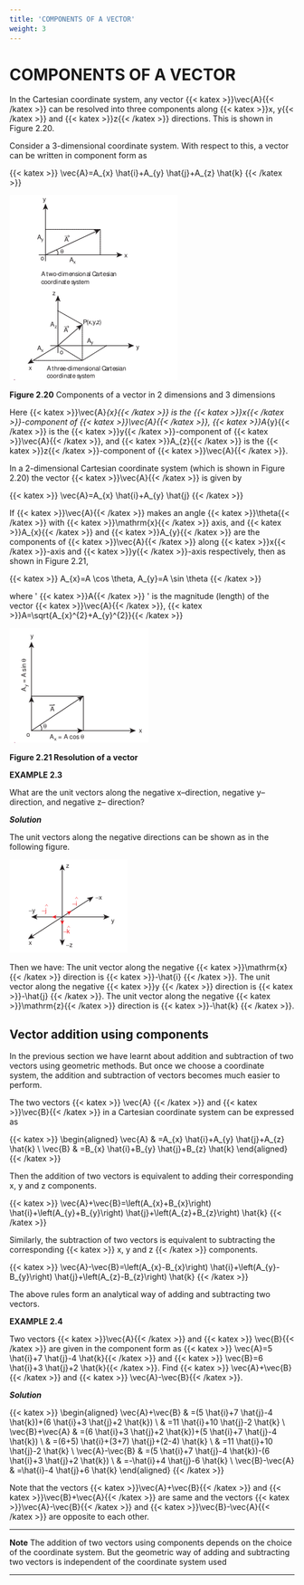 ```yaml
---
title: 'COMPONENTS OF A VECTOR'
weight: 3
---
```


# COMPONENTS OF A VECTOR

In the Cartesian coordinate system, any vector {{< katex >}}\vec{A}{{< /katex >}} can be resolved into three components along {{< katex >}}x, y{{< /katex >}} and {{< katex >}}z{{< /katex >}} directions. This is shown in Figure 2.20.

Consider a 3-dimensional coordinate system. With respect to this, a vector can be written in component form as

{{< katex >}}
\vec{A}=A_{x} \hat{i}+A_{y} \hat{j}+A_{z} \hat{k}
{{< /katex >}}

![Alt text](<./fig-2.20.png>)

**Figure 2.20** Components of a vector in 2 dimensions and 3 dimensions

Here {{< katex >}}\vec{A}_{x}{{< /katex >}} is the {{< katex >}}x{{< /katex >}}-component of {{< katex >}}\vec{A}{{< /katex >}}, {{< katex >}}A_{y}{{< /katex >}} is the {{< katex >}}y{{< /katex >}}-component of {{< katex >}}\vec{A}{{< /katex >}}, and {{< katex >}}A_{z}{{< /katex >}} is the {{< katex >}}z{{< /katex >}}-component of {{< katex >}}\vec{A}{{< /katex >}}.

In a 2-dimensional Cartesian coordinate system (which is shown in Figure 2.20) the vector 
{{< katex >}}\vec{A}{{< /katex >}} is given by

{{< katex >}}
\vec{A}=A_{x} \hat{i}+A_{y} \hat{j}
{{< /katex >}}

If {{< katex >}}\vec{A}{{< /katex >}} makes an angle {{< katex >}}\theta{{< /katex >}} with {{< katex >}}\mathrm{x}{{< /katex >}} axis, and {{< katex >}}A_{x}{{< /katex >}} and {{< katex >}}A_{y}{{< /katex >}} are the components of {{< katex >}}\vec{A}{{< /katex >}} along {{< katex >}}x{{< /katex >}}-axis and {{< katex >}}y{{< /katex >}}-axis respectively, then as shown in Figure 2.21,

{{< katex >}}
A_{x}=A \cos \theta, A_{y}=A \sin \theta
{{< /katex >}}

where ' {{< katex >}}A{{< /katex >}} ' is the magnitude (length) of the vector {{< katex >}}\vec{A}{{< /katex >}}, {{< katex >}}A=\sqrt{A_{x}^{2}+A_{y}^{2}}{{< /katex >}}

![Alt text](<fig-2.21.png>)

**Figure 2.21 Resolution of a vector**

**EXAMPLE 2.3**

What are the unit vectors along the negative x–direction, negative y–direction, and negative z– direction?

**_Solution_**

The unit vectors along the negative directions can be shown as in the following figure.  

![Alt text](<./fig-2.23.png>)

Then we have:
 The unit vector along the negative {{< katex >}}\mathrm{x}{{< /katex >}} direction is  {{< katex >}}-\hat{i} {{< /katex >}}.
 The unit vector along the negative  {{< katex >}}y {{< /katex >}} direction is  {{< katex >}}-\hat{j} {{< /katex >}}.
 The unit vector along the negative {{< katex >}}\mathrm{z}{{< /katex >}} direction is  {{< katex >}}-\hat{k} {{< /katex >}}.



## Vector addition using components

In the previous section we have learnt about addition and subtraction of two vectors using geometric methods. But once we choose a coordinate system, the addition and subtraction of vectors becomes much easier to perform.

The two vectors {{< katex >}} \vec{A}  {{< /katex >}} and {{< katex >}}\vec{B}{{< /katex >}} in a Cartesian coordinate system can be expressed as

{{< katex >}}
\begin{aligned}
\vec{A} & =A_{x} \hat{i}+A_{y} \hat{j}+A_{z} \hat{k} \\
\vec{B} & =B_{x} \hat{i}+B_{y} \hat{j}+B_{z} \hat{k}
\end{aligned}
{{< /katex >}}



Then the addition of two vectors is equivalent to adding their corresponding x, y and z components.

{{< katex >}}
\vec{A}+\vec{B}=\left(A_{x}+B_{x}\right) \hat{i}+\left(A_{y}+B_{y}\right) \hat{j}+\left(A_{z}+B_{z}\right) \hat{k}
{{< /katex >}} 

Similarly, the subtraction of two vectors is equivalent to subtracting the corresponding {{< katex >}} x, y and  z {{< /katex >}} components.

{{< katex >}}
\vec{A}-\vec{B}=\left(A_{x}-B_{x}\right) \hat{i}+\left(A_{y}-B_{y}\right) \hat{j}+\left(A_{z}-B_{z}\right) \hat{k}
{{< /katex >}}

The above rules form an analytical way of adding and subtracting two vectors.

**EXAMPLE 2.4**

Two vectors  {{< katex >}}\vec{A}{{< /katex >}} and {{< katex >}} \vec{B}{{< /katex >}} are given in the component form as {{< katex >}} \vec{A}=5 \hat{i}+7 \hat{j}-4 \hat{k}{{< /katex >}} and {{< katex >}} \vec{B}=6 \hat{i}+3 \hat{j}+2 \hat{k}{{< /katex >}}. Find {{< katex >}} \vec{A}+\vec{B}{{< /katex >}} and {{< katex >}} \vec{A}-\vec{B}{{< /katex >}}.

**_Solution_** 

{{< katex >}}
\begin{aligned}
\vec{A}+\vec{B} & =(5 \hat{i}+7 \hat{j}-4 \hat{k})+(6 \hat{i}+3 \hat{j}+2 \hat{k}) \\
& =11 \hat{i}+10 \hat{j}-2 \hat{k} \\
\vec{B}+\vec{A} & =(6 \hat{i}+3 \hat{j}+2 \hat{k})+(5 \hat{i}+7 \hat{j}-4 \hat{k}) \\
& =(6+5) \hat{i}+(3+7) \hat{j}+(2-4) \hat{k} \\
& =11 \hat{i}+10 \hat{j}-2 \hat{k} \\
\vec{A}-\vec{B} & =(5 \hat{i}+7 \hat{j}-4 \hat{k})-(6 \hat{i}+3 \hat{j}+2 \hat{k}) \\
& =-\hat{i}+4 \hat{j}-6 \hat{k} \\
\vec{B}-\vec{A} & =\hat{i}-4 \hat{j}+6 \hat{k}
\end{aligned}
{{< /katex >}}

Note that the vectors {{< katex >}}\vec{A}+\vec{B}{{< /katex >}} and {{< katex >}}\vec{B}+\vec{A}{{< /katex >}} are same and the vectors {{< katex >}}\vec{A}-\vec{B}{{< /katex >}} and {{< katex >}}\vec{B}-\vec{A}{{< /katex >}} are opposite to each other.

---
**Note**
The addition of two 
vectors using components 
depends on the choice of 
the coordinate system. But the geometric 
way of adding and subtracting two 
vectors is independent of the coordinate 
system used

---
